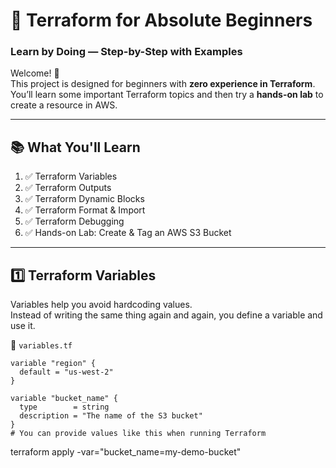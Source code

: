 # 🚀 Terraform for Absolute Beginners  
### Learn by Doing — Step-by-Step with Examples

Welcome! 🙌  
This project is designed for beginners with **zero experience in Terraform**.  
You’ll learn some important Terraform topics and then try a **hands-on lab** to create a resource in AWS.

---

## 📚 What You'll Learn

1. ✅ Terraform Variables
2. ✅ Terraform Outputs
3. ✅ Terraform Dynamic Blocks
4. ✅ Terraform Format & Import
5. ✅ Terraform Debugging
6. ✅ Hands-on Lab: Create & Tag an AWS S3 Bucket

---

## 1️⃣ Terraform Variables

Variables help you avoid hardcoding values.  
Instead of writing the same thing again and again, you define a variable and use it.

📄 `variables.tf`
```hcl
variable "region" {
  default = "us-west-2"
}

variable "bucket_name" {
  type        = string
  description = "The name of the S3 bucket"
}
# You can provide values like this when running Terraform
```
terraform apply -var="bucket_name=my-demo-bucket"
````

